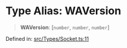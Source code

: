 # Type Alias: WAVersion

> **WAVersion**: \[`number`, `number`, `number`\]

Defined in: [src/Types/Socket.ts:11](https://github.com/Fokusdotid/bail/blob/3bd64a6fd6e8fc52d3ec9ba842534bed26103555/src/Types/Socket.ts#L11)
